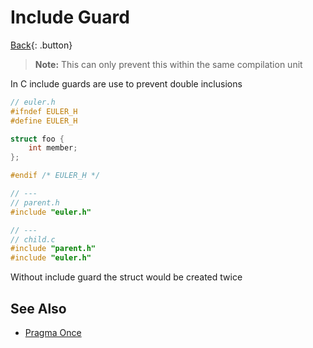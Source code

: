 # Include Guard

[Back](../../index.md#c-cpp-compilers){: .button}

> **Note:** This can only prevent this within the same compilation unit

In C include guards are use to prevent double inclusions

```cpp
// euler.h
#ifndef EULER_H
#define EULER_H

struct foo {
    int member;
};

#endif /* EULER_H */

// ---
// parent.h
#include "euler.h"

// ---
// child.c
#include "parent.h"
#include "euler.h"
```

Without include guard the struct would be created twice

## See Also

- [Pragma Once](./pragma-once.md)
